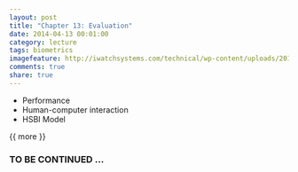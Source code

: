 ```yaml
---
layout: post
title: "Chapter 13: Evaluation"
date: 2014-04-13 00:01:00
category: lecture
tags: biometrics
imagefeature: http://iwatchsystems.com/technical/wp-content/uploads/2011/01/biometric-systems.jpg
comments: true
share: true
---
```


+ Performance
+ Human-computer interaction
+ HSBI Model

{{ more }}

### TO BE CONTINUED ... ###